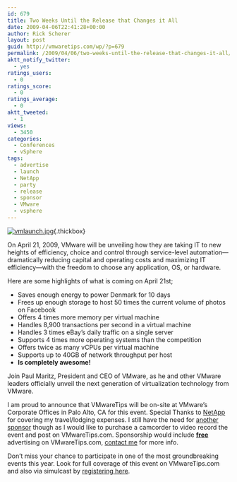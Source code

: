 ```yaml
---
id: 679
title: Two Weeks Until the Release that Changes it All
date: 2009-04-06T22:41:28+00:00
author: Rick Scherer
layout: post
guid: http://vmwaretips.com/wp/?p=679
permalink: /2009/04/06/two-weeks-until-the-release-that-changes-it-all/
aktt_notify_twitter:
  - yes
ratings_users:
  - 0
ratings_score:
  - 0
ratings_average:
  - 0
aktt_tweeted:
  - 1
views:
  - 3450
categories:
  - Conferences
  - vSphere
tags:
  - advertise
  - launch
  - NetApp
  - party
  - release
  - sponsor
  - VMware
  - vsphere
---
```

[<img class="ngg-singlepic ngg-center" src="http://vmwaretips.com/wp/wp-content/gallery/misc/vmlaunch.jpg" alt="vmlaunch.jpg" />](http://vmwaretips.com/wp/wp-content/gallery/misc/vmlaunch.jpg){.thickbox}

On April 21, 2009, VMware will be unveiling how they are taking IT to new heights of efficiency, choice and control through service-level automation—dramatically reducing capital and operating costs and maximizing IT efficiency—with the freedom to choose any application, OS, or hardware.

Here are some highlights of what is coming on April 21st;

  * Saves enough energy to power Denmark for 10 days
  * Frees up enough storage to host 50 times the current volume of photos on Facebook
  * Offers 4 times more memory per virtual machine
  * Handles 8,900 transactions per second in a virtual machine
  * Handles 3 times eBay’s daily traffic on a single server
  * Supports 4 times more operating systems than the competition
  * Offers twice as many vCPUs per virtual machine
  * Supports up to 40GB of network throughput per host
  * **Is completely awesome!**
 

Join <span>Paul Maritz</span>, President and CEO of VMware, as he and other VMware leaders officially unveil the next generation of virtualization technology from VMware.

I am proud to announce that VMwareTips will be on-site at VMware&#8217;s Corporate Offices in Palo Alto, CA for this event. Special Thanks to <a href="http://www.netapp.com" target="_blank">NetApp </a>for covering my travel/lodging expenses. I still have the need for <a href="http://vmwaretips.com/wp/2009/04/01/vmware-launch-event-on-april-21st-sponsorship-opportunities-available/" target="_blank">another sponsor</a> though as I would like to purchase a camcorder to video record the event and post on VMwareTips.com. Sponsorship would include **<span style="text-decoration: underline;">free</span>** advertising on VMwareTips.com, <a href="http://vmwaretips.com/wp/contact/" target="_blank">contact me</a> for more info.

Don’t miss your chance to participate in one of the most groundbreaking events this year. Look for full coverage of this event on VMwareTips.com and also via simulcast by <a href="http://www.thomson-webcast.net/us/dispatching/?event_id=fac15ded614cefc0febbae341bec9c7c&portal_id=dd2b37882b0db9169ba0823a6e235f4e" target="_blank">registering here</a>.